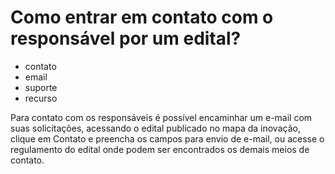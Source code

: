 # Como entrar em contato com o responsável por um edital?

- contato
- email
- suporte
- recurso

Para contato com os responsáveis é possível encaminhar um e-mail com suas solicitações, acessando o edital publicado no mapa da inovação, clique em Contato e preencha os campos para envio de e-mail, ou acesse o regulamento do edital onde podem ser encontrados os demais meios de contato.